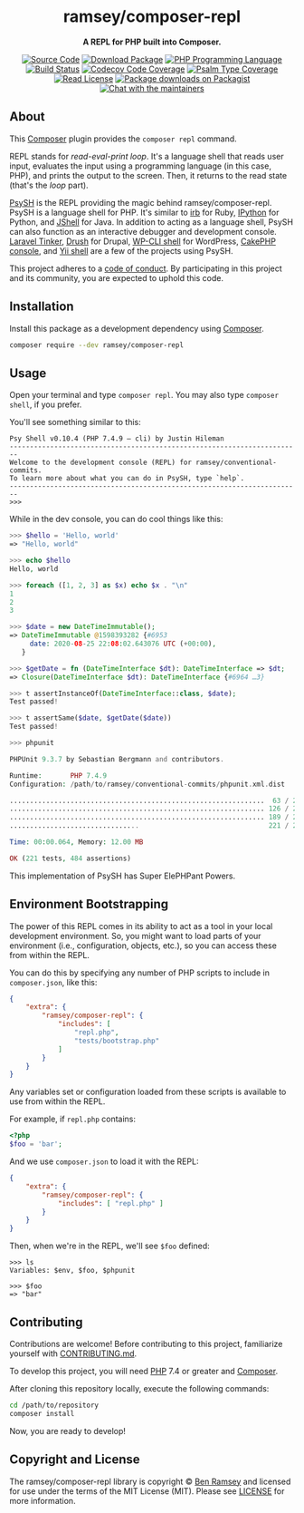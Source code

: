 <h1 align="center">ramsey/composer-repl</h1>

<p align="center">
    <strong>A REPL for PHP built into Composer.</strong>
</p>

<p align="center">
    <a href="https://github.com/ramsey/composer-repl"><img src="http://img.shields.io/badge/source-ramsey/composer--repl-blue.svg?style=flat-square" alt="Source Code"></a>
    <a href="https://packagist.org/packages/ramsey/composer-repl"><img src="https://img.shields.io/packagist/v/ramsey/composer-repl.svg?style=flat-square&label=release" alt="Download Package"></a>
    <a href="https://php.net"><img src="https://img.shields.io/packagist/php-v/ramsey/composer-repl.svg?style=flat-square&colorB=%238892BF" alt="PHP Programming Language"></a>
    <a href="https://github.com/ramsey/composer-repl/actions?query=workflow%3ACI"><img src="https://img.shields.io/github/workflow/status/ramsey/composer-repl/CI?label=CI&logo=github&style=flat-square" alt="Build Status"></a>
    <a href="https://codecov.io/gh/ramsey/composer-repl"><img src="https://img.shields.io/codecov/c/gh/ramsey/composer-repl?label=codecov&logo=codecov&style=flat-square" alt="Codecov Code Coverage"></a>
    <a href="https://shepherd.dev/github/ramsey/composer-repl"><img src="https://img.shields.io/endpoint?style=flat-square&url=https%3A%2F%2Fshepherd.dev%2Fgithub%2Framsey%2Fcomposer-repl%2Fcoverage" alt="Psalm Type Coverage"></a>
    <a href="https://github.com/ramsey/composer-repl/blob/master/LICENSE"><img src="https://img.shields.io/packagist/l/ramsey/composer-repl.svg?style=flat-square&colorB=darkcyan" alt="Read License"></a>
    <a href="https://packagist.org/packages/ramsey/composer-repl/stats"><img src="https://img.shields.io/packagist/dt/ramsey/composer-repl.svg?style=flat-square&colorB=darkmagenta" alt="Package downloads on Packagist"></a>
    <a href="https://phpc.chat/channel/ramsey"><img src="https://img.shields.io/badge/phpc.chat-%23ramsey-darkslateblue?style=flat-square" alt="Chat with the maintainers"></a>
</p>

## About

This [Composer](https://getcomposer.org) plugin provides the `composer repl`
command.

REPL stands for *read-eval-print loop*. It's a language shell that reads user
input, evaluates the input using a programming language (in this case, PHP), and
prints the output to the screen. Then, it returns to the read state (that's the
*loop* part).

[PsySH](https://psysh.org) is the REPL providing the magic behind
ramsey/composer-repl. PsySH is a language shell for PHP. It's similar to
[irb](https://github.com/ruby/irb) for Ruby, [IPython](https://ipython.org) for
Python, and [JShell](https://docs.oracle.com/javase/9/tools/jshell.htm) for
Java. In addition to acting as a language shell, PsySH can also function as an
interactive debugger and development console.
[Laravel Tinker](https://github.com/laravel/tinker), [Drush](https://www.drush.org)
for Drupal, [WP-CLI shell](https://github.com/wp-cli/shell-command)
for WordPress, [CakePHP console](https://book.cakephp.org/3/en/console-and-shells/repl.html),
and [Yii shell](https://github.com/yiisoft/yii2-shell) are a few of the projects
using PsySH.

This project adheres to a [code of conduct](CODE_OF_CONDUCT.md).
By participating in this project and its community, you are expected to
uphold this code.

## Installation

Install this package as a development dependency using
[Composer](https://getcomposer.org).

``` bash
composer require --dev ramsey/composer-repl
```

## Usage

Open your terminal and type `composer repl`. You may also type `composer shell`,
if you prefer.

You'll see something similar to this:

```
Psy Shell v0.10.4 (PHP 7.4.9 — cli) by Justin Hileman
------------------------------------------------------------------------
Welcome to the development console (REPL) for ramsey/conventional-commits.
To learn more about what you can do in PsySH, type `help`.
------------------------------------------------------------------------
>>>
```

While in the dev console, you can do cool things like this:

``` php
>>> $hello = 'Hello, world'
=> "Hello, world"

>>> echo $hello
Hello, world

>>> foreach ([1, 2, 3] as $x) echo $x . "\n"
1
2
3

>>> $date = new DateTimeImmutable();
=> DateTimeImmutable @1598393282 {#6953
     date: 2020-08-25 22:08:02.643076 UTC (+00:00),
   }

>>> $getDate = fn (DateTimeInterface $dt): DateTimeInterface => $dt;
=> Closure(DateTimeInterface $dt): DateTimeInterface {#6964 …3}

>>> t assertInstanceOf(DateTimeInterface::class, $date);
Test passed!

>>> t assertSame($date, $getDate($date))
Test passed!

>>> phpunit

PHPUnit 9.3.7 by Sebastian Bergmann and contributors.

Runtime:       PHP 7.4.9
Configuration: /path/to/ramsey/conventional-commits/phpunit.xml.dist

...............................................................  63 / 221 ( 28%)
............................................................... 126 / 221 ( 57%)
............................................................... 189 / 221 ( 85%)
................................                                221 / 221 (100%)

Time: 00:00.064, Memory: 12.00 MB

OK (221 tests, 484 assertions)
```

This implementation of PsySH has Super ElePHPant Powers.

## Environment Bootstrapping

The power of this REPL comes in its ability to act as a tool in your local
development environment. So, you might want to load parts of your environment
(i.e., configuration, objects, etc.), so you can access these from within the
REPL.

You can do this by specifying any number of PHP scripts to include in
`composer.json`, like this:

``` json
{
    "extra": {
        "ramsey/composer-repl": {
            "includes": [
                "repl.php",
                "tests/bootstrap.php"
            ]
        }
    }
}
```

Any variables set or configuration loaded from these scripts is available to use
from within the REPL.

For example, if `repl.php` contains:

``` php
<?php
$foo = 'bar';
```

And we use `composer.json` to load it with the REPL:

``` json
{
    "extra": {
        "ramsey/composer-repl": {
            "includes": [ "repl.php" ]
        }
    }
}
```

Then, when we're in the REPL, we'll see `$foo` defined:

```
>>> ls
Variables: $env, $foo, $phpunit

>>> $foo
=> "bar"
```

## Contributing

Contributions are welcome! Before contributing to this project, familiarize
yourself with [CONTRIBUTING.md](CONTRIBUTING.md).

To develop this project, you will need [PHP](https://www.php.net) 7.4 or greater
and [Composer](https://getcomposer.org).

After cloning this repository locally, execute the following commands:

``` bash
cd /path/to/repository
composer install
```

Now, you are ready to develop!

## Copyright and License

The ramsey/composer-repl library is copyright © [Ben Ramsey](https://benramsey.com)
and licensed for use under the terms of the
MIT License (MIT). Please see [LICENSE](LICENSE) for more information.
